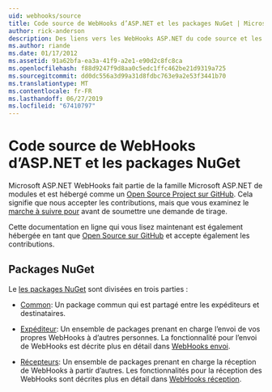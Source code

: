```yaml
---
uid: webhooks/source
title: Code source de WebHooks d’ASP.NET et les packages NuGet | Microsoft Docs
author: rick-anderson
description: Des liens vers les WebHooks ASP.NET du code source et les packages NuGet
ms.author: riande
ms.date: 01/17/2012
ms.assetid: 91a62bfa-ea3a-41f9-a2e1-e90d2c8fc8ca
ms.openlocfilehash: f88d9247f9d8aa0c5edc1ffc462be21d9319a725
ms.sourcegitcommit: dd0dc556a3d99a31d8fdbc763e9a2e53f3441b70
ms.translationtype: MT
ms.contentlocale: fr-FR
ms.lasthandoff: 06/27/2019
ms.locfileid: "67410797"
---
```

# <a name="aspnet-webhooks-source-code-and-nuget-packages"></a>Code source de WebHooks d’ASP.NET et les packages NuGet

Microsoft ASP.NET WebHooks fait partie de la famille Microsoft ASP.NET de modules et est hébergé comme un [Open Source Project sur GitHub](https://github.com/aspnet/WebHooks). Cela signifie que nous accepter les contributions, mais que vous examinez le [marche à suivre pour](https://github.com/aspnet/Home/blob/master/CONTRIBUTING.md) avant de soumettre une demande de tirage.

Cette documentation en ligne qui vous lisez maintenant est également hébergée en tant que [Open Source sur GitHub](http://docs.asp.net/en/latest/contribute/style-guide.html#style-guide) et accepte également les contributions.

## <a name="nuget-packages"></a>Packages NuGet

Le [les packages NuGet](https://nuget.org/packages?q=Microsoft.AspNet.WebHooks) sont divisées en trois parties :

* [Common](https://www.nuget.org/packages?q=Microsoft.AspNet.WebHooks.Common): Un package commun qui est partagé entre les expéditeurs et destinataires.

* [Expéditeur](https://www.nuget.org/packages?q=Microsoft.AspNet.WebHooks.Custom): Un ensemble de packages prenant en charge l’envoi de vos propres WebHooks à d’autres personnes. La fonctionnalité pour l’envoi de WebHooks est décrite plus en détail dans [WebHooks envoi](sending/senders).

* [Récepteurs](https://www.nuget.org/packages?q=Microsoft.AspNet.WebHooks.Receivers): Un ensemble de packages prenant en charge la réception de WebHooks à partir d’autres. Les fonctionnalités pour la réception des WebHooks sont décrites plus en détail dans [WebHooks réception](receiving/index.md).
